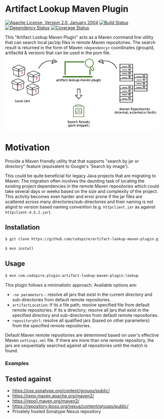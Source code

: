 # Artifact Lookup Maven Plugin

[![Apache License, Version 2.0, January 2004](https://img.shields.io/github/license/mojohaus/versions-maven-plugin.svg?label=License)](http://www.apache.org/licenses/)
[![Build Status](https://travis-ci.org/codspire/artifact-lookup-maven-plugin.svg?branch=master)](https://travis-ci.org/codspire/artifact-lookup-maven-plugin)
[![Dependency Status](https://www.versioneye.com/user/projects/5701a4b2fcd19a0039f1562e/badge.svg?style=flat)](https://www.versioneye.com/user/projects/5701a4b2fcd19a0039f1562e)
[![Coverage Status](https://coveralls.io/repos/github/codspire/artifact-lookup-maven-plugin/badge.svg?branch=master)](https://coveralls.io/github/codspire/artifact-lookup-maven-plugin?branch=master)

This "Artifact Lookup Maven Plugin" acts as a Maven command line utility that can search local jar/zip files in remote Maven repositories. The search result is returned in the form of Maven `<dependency>` coordinates (groupId, artifactId & version) that can be used in the pom file.
![Artifact Lookup Maven Plugin Info](https://raw.githubusercontent.com/codspire/artifact-lookup-maven-plugin/master/src/main/resources/artifact-lookup-maven-plugin-info.png)







# Motivation
Provide a Maven friendly utility that that supports "search by jar or directory" feature (equivalent to Google's 'Search by image'). 

This could be quite beneficial for legacy Java projects that are migrating to Maven. The migration often involves the daunting task of locating the existing project dependencies in the remote Maven repositories which could take several days or weeks based on the size and complexity of the project. This activity becomes even harder and error prone if the jar files are scattered across many directories/sub-directories and their naming is not alignd to version based naming convention (e.g. `httpclient.jar` as against `httpclient-4.5.2.jar`).

## Installation
```sh
$ git clone https://github.com/codspire/artifact-lookup-maven-plugin.git
```
```sh
$ mvn install
```

## Usage
```sh
$ mvn com.codspire.plugin:artifact-lookup-maven-plugin:lookup
```

This plugin follows a minimalistic approach. Available options are:
* `-no parameters-`: resolve all jars that exist in the current directory and sub-directories from default remote repositories.
* `artifactLocation`: if its a file path; resolve specified file from default remote repositories. If its a directory; resolve all jars that exist in the specified directory and sub-directories from default remote repositories.
* `repositoryUrl`: resolve all qualified jars (based on other parameters) from the specified remote repositories.

Default Maven remote repositories are determined based on user's effective Maven `settings.xml` file. If there are more than one remote repository, the jars are sequentially searched  against all repositories until the match is found.

### Examples
 
## Tested against
* https://oss.sonatype.org/content/groups/public/
* https://repo.maven.apache.org/maven2/
* https://repo1.maven.org/maven2/
* https://repository.jboss.org/nexus/content/groups/public/
* Privately hosted Sonatype Nexus repository


<script src="https://gist.github.com/codspire/8831da96879535db07e91b545d2cc3cf.js"></script>

